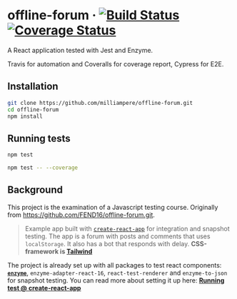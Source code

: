 # offline-forum &middot; [![Build Status](https://travis-ci.org/milliampere/offline-forum.svg?branch=master)](https://travis-ci.org/milliampere/offline-forum) [![Coverage Status](https://coveralls.io/repos/github/milliampere/offline-forum/badge.svg?branch=master)](https://coveralls.io/github/milliampere/offline-forum?branch=master)

A React application tested with Jest and Enzyme. 

Travis for automation and Coveralls for coverage report, Cypress for E2E. 

## Installation

```bash
git clone https://github.com/milliampere/offline-forum.git
cd offline-forum
npm install
```

## Running tests

```bash
npm test
```

```bash
npm test -- --coverage
```


## Background

This project is the examination of a Javascript testing course. Originally from  https://github.com/FEND16/offline-forum.git.  

>Example app built with [`create-react-app`](https://github.com/facebookincubator/create-react-app) for integration and snapshot testing. The app is a forum with posts and comments that uses `localStorage`. It also has a bot that responds with delay. **CSS-framework is [Tailwind](https://tailwindcss.com/)**

The project is already set up with all packages to test react components: [**`enzyme`**](http://airbnb.io/enzyme/docs/api/), `enzyme-adapter-react-16`, `react-test-renderer` and `enzyme-to-json` for snapshot testing. You can read more about setting it up here: [**Running test @ create-react-app**](https://github.com/facebookincubator/create-react-app/blob/master/packages/react-scripts/template/README.md#running-tests)